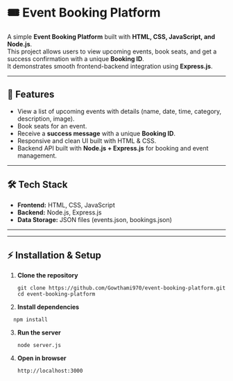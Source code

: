 # 🎟️ Event Booking Platform

A simple **Event Booking Platform** built with **HTML, CSS, JavaScript, and Node.js**.  
This project allows users to view upcoming events, book seats, and get a success confirmation with a unique **Booking ID**.  
It demonstrates smooth frontend-backend integration using **Express.js**.

---

## 🚀 Features
- View a list of upcoming events with details (name, date, time, category, description, image).  
- Book seats for an event.  
- Receive a **success message** with a unique **Booking ID**.  
- Responsive and clean UI built with HTML & CSS.  
- Backend API built with **Node.js + Express.js** for booking and event management.  

---

## 🛠️ Tech Stack
- **Frontend:** HTML, CSS, JavaScript  
- **Backend:** Node.js, Express.js  
- **Data Storage:** JSON files (events.json, bookings.json)  

---


---

## ⚡ Installation & Setup

1. **Clone the repository**
   ```
   git clone https://github.com/Gowthami970/event-booking-platform.git
   cd event-booking-platform
   ```
2. **Install dependencies**
 ```
   npm install
 ```
3. **Run the server**
    ```
   node server.js
    ```
4. **Open in browser**
    ```
   http://localhost:3000
    ```

